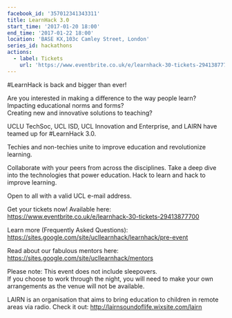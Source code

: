 ```yaml
---
facebook_id: '357012341343311'
title: LearnHack 3.0
start_time: '2017-01-20 18:00'
end_time: '2017-01-22 18:00'
location: 'BASE KX,103c Camley Street, London'
series_id: hackathons
actions:
  - label: Tickets
    url: 'https://www.eventbrite.co.uk/e/learnhack-30-tickets-29413877700'
---
```


#LearnHack is back and bigger than ever!  
  
Are you interested in making a difference to the way people learn?  
Impacting educational norms and forms?  
Creating new and innovative solutions to teaching?  
  
UCLU TechSoc, UCL ISD, UCL Innovation and Enterprise, and LAIRN have teamed up for #LearnHack 3.0.  
  
Techies and non-techies unite to improve education and revolutionize learning.   
  
Collaborate with your peers from across the disciplines. Take a deep dive into the technologies that power education. Hack to learn and hack to improve learning.  
  
Open to all with a valid UCL e-mail address.  
  
Get your tickets now! Available here:  
https://www.eventbrite.co.uk/e/learnhack-30-tickets-29413877700  
  
Learn more (Frequently Asked Questions):  
https://sites.google.com/site/ucllearnhack/learnhack/pre-event  
  
Read about our fabulous mentors here:  
https://sites.google.com/site/ucllearnhack/mentors  
  
Please note: This event does not include sleepovers.  
If you choose to work through the night, you will need to make your own arrangements as the venue will not be available.  
  
LAIRN is an organisation that aims to bring education to children in remote areas via radio. Check it out: http://lairnsoundoflife.wixsite.com/lairn